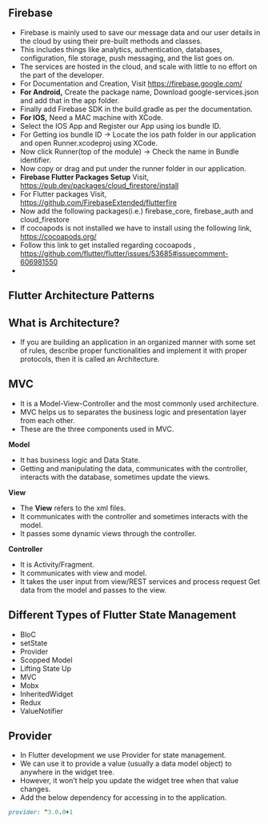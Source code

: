 ## Firebase

- Firebase is mainly used to save our message data and our user details in the cloud by using their pre-built methods and classes.
- This includes things like analytics, authentication, databases, configuration, file storage, push messaging, and the list goes on. 
- The services are hosted in the cloud, and scale with little to no effort on the part of the developer.
- For Documentation and Creation, Visit https://firebase.google.com/
- __For Android,__ Create the package name, Download google-services.json and add that in the app folder.
- Finally add Firebase SDK in the build.gradle as per the documentation.
- __For IOS,__ Need a MAC machine with XCode.
- Select the IOS App and Register our App using ios bundle ID.
- For Getting ios bundle ID -> Locate the ios path folder in our application and open Runner.xcodeproj using XCode.
- Now click Runner(top of the module) -> Check the name in Bundle identifier.
- Now copy or drag and put under the runner folder in our application.
- __Firebase Flutter Packages Setup__ Visit, https://pub.dev/packages/cloud_firestore/install
- For Flutter packages Visit, https://github.com/FirebaseExtended/flutterfire
- Now add the following packages(i.e.) firebase_core, firebase_auth and cloud_firestore
- If cocoapods is not installed we have to install using the following link, https://cocoapods.org/
- Follow this link to get installed regarding cocoapods , https://github.com/flutter/flutter/issues/53685#issuecomment-606981550
- 


## Flutter Architecture Patterns

## What is Architecture?

- If you are building an application in an organized manner with some set of rules, describe proper functionalities and implement it with proper protocols, then it is called an Architecture.

## MVC

- It is a Model-View-Controller and the most commonly used architecture. 
- MVC helps us to separates the business logic and presentation layer from each other.
- These are the three components used in MVC.

__Model__
 
- It has business logic and Data State. 
- Getting and manipulating the data, communicates with the controller, interacts with the database, sometimes update the views.

__View__

- The __View__ refers to the xml files.
- It communicates with the controller and sometimes interacts with the model. 
- It passes some dynamic views through the controller.

__Controller__

- It is Activity/Fragment.
- It communicates with view and model.
- It takes the user input from view/REST services and process request Get data from the model and passes to the view.  

## Different Types of Flutter State Management

- BloC
- setState
- Provider
- Scopped Model
- Lifting State Up
- MVC
- Mobx
- InheritedWidget
- Redux
- ValueNotifier

## Provider

- In Flutter development we use Provider for state management.
- We can use it to provide a value (usually a data model object) to anywhere in the widget tree. 
- However, it won’t help you update the widget tree when that value changes.
- Add the below dependency for accessing in to the application.

```ruby
provider: ^3.0.0+1
```
